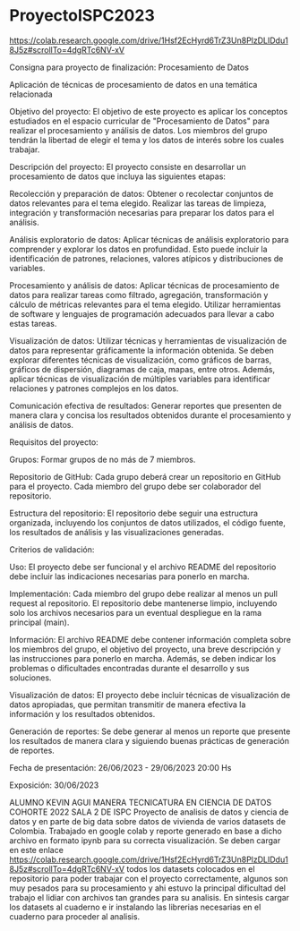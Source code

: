 # ProyectoISPC2023

https://colab.research.google.com/drive/1Hsf2EcHyrd6TrZ3Un8PlzDLIDdu18J5z#scrollTo=4dgRTc6NV-xV

Consigna para proyecto de finalización: Procesamiento de Datos

Aplicación de técnicas de procesamiento de datos en una temática relacionada

Objetivo del proyecto: El objetivo de este proyecto es aplicar los conceptos estudiados en el espacio curricular de "Procesamiento de Datos" para realizar el procesamiento y análisis de datos. Los miembros del grupo tendrán la libertad de elegir el tema y los datos de interés sobre los cuales trabajar.

Descripción del proyecto: El proyecto consiste en desarrollar un procesamiento de datos que incluya las siguientes etapas:

Recolección y preparación de datos: Obtener o recolectar conjuntos de datos relevantes para el tema elegido. Realizar las tareas de limpieza, integración y transformación necesarias para preparar los datos para el análisis.

Análisis exploratorio de datos: Aplicar técnicas de análisis exploratorio para comprender y explorar los datos en profundidad. Esto puede incluir la identificación de patrones, relaciones, valores atípicos y distribuciones de variables.

Procesamiento y análisis de datos: Aplicar técnicas de procesamiento de datos para realizar tareas como filtrado, agregación, transformación y cálculo de métricas relevantes para el tema elegido. Utilizar herramientas de software y lenguajes de programación adecuados para llevar a cabo estas tareas.

Visualización de datos: Utilizar técnicas y herramientas de visualización de datos para representar gráficamente la información obtenida. Se deben explorar diferentes técnicas de visualización, como gráficos de barras, gráficos de dispersión, diagramas de caja, mapas, entre otros. Además, aplicar técnicas de visualización de múltiples variables para identificar relaciones y patrones complejos en los datos.

Comunicación efectiva de resultados: Generar reportes que presenten de manera clara y concisa los resultados obtenidos durante el procesamiento y análisis de datos.

Requisitos del proyecto:

Grupos: Formar grupos de no más de 7 miembros.

Repositorio de GitHub: Cada grupo deberá crear un repositorio en GitHub para el proyecto. Cada miembro del grupo debe ser colaborador del repositorio.

Estructura del repositorio: El repositorio debe seguir una estructura organizada, incluyendo los conjuntos de datos utilizados, el código fuente, los resultados de análisis y las visualizaciones generadas.

Criterios de validación:

Uso: El proyecto debe ser funcional y el archivo README del repositorio debe incluir las indicaciones necesarias para ponerlo en marcha.

Implementación: Cada miembro del grupo debe realizar al menos un pull request al repositorio. El repositorio debe mantenerse limpio, incluyendo solo los archivos necesarios para un eventual despliegue en la rama principal (main).

Información: El archivo README debe contener información completa sobre los miembros del grupo, el objetivo del proyecto, una breve descripción y las instrucciones para ponerlo en marcha. Además, se deben indicar los problemas o dificultades encontradas durante el desarrollo y sus soluciones.

Visualización de datos: El proyecto debe incluir técnicas de visualización de datos apropiadas, que permitan transmitir de manera efectiva la información y los resultados obtenidos.

Generación de reportes: Se debe generar al menos un reporte que presente los resultados de manera clara y siguiendo buenas prácticas de generación de reportes.


Fecha de presentación: 26/06/2023 - 29/06/2023 20:00 Hs

Exposición:  30/06/2023

ALUMNO KEVIN AGUI MANERA TECNICATURA EN CIENCIA DE DATOS COHORTE 2022 SALA 2 DE ISPC
Proyecto de analisis de datos y ciencia de datos y en parte de big data sobre datos de vivienda de varios datasets de Colombia. Trabajado en google colab y reporte generado en base a dicho archivo en formato ipynb para su correcta visualización. Se deben cargar en este enlace https://colab.research.google.com/drive/1Hsf2EcHyrd6TrZ3Un8PlzDLIDdu18J5z#scrollTo=4dgRTc6NV-xV  todos los datasets colocados en el repositorio para poder trabajar con el proyecto correctamente, algunos son muy pesados para su procesamiento y ahi estuvo la principal dificultad del trabajo el lidiar con archivos tan grandes para su analisis. En sintesis cargar los datasets al cuaderno e ir instalando las librerias necesarias en el cuaderno para proceder al analisis.
